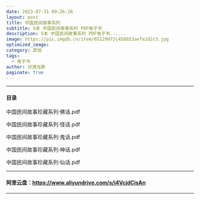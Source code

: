 ```yaml
---
date: 2023-07-31 09:26:28
layout: post
title: 中国民间故事系列
subtitle: 5本 中国民间故事系列 PDF电子书
description: 5本 中国民间故事系列 PDF电子书......
image: https://pic.imgdb.cn/item/65129d72c458853aefe2d2c3.jpg
optimized_image: 
category: 其他
tags:
  - 电子书
author: 对酒当歌
paginate: true
---
```


---

#### 目录

中国民间故事珍藏系列·佛话.pdf

中国民间故事珍藏系列·怪话.pdf

中国民间故事珍藏系列·鬼话.pdf

中国民间故事珍藏系列·神话.pdf

中国民间故事珍藏系列·仙话.pdf

---

#### 阿里云盘：<https://www.aliyundrive.com/s/i4VcjdCisAn>

---
